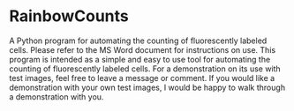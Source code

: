 # RainbowCounts
A Python program for automating the counting of fluorescently labeled cells.
Please refer to the MS Word document for instructions on use. This program is intended as a simple and easy to use tool for automating the counting of fluorescently labeled cells.
For a demonstration on its use with test images, feel free to leave a message or comment. If you would like a demonstration with your own test images, I would be happy to walk through a demonstration with you.
